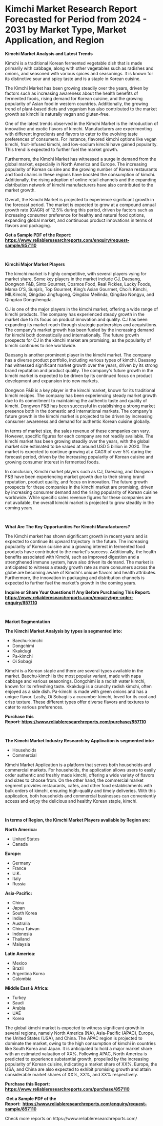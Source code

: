 <p><h1>Kimchi Market Research Report Forecasted for Period from 2024 -  2031 by Market Type, Market Application, and Region</h1></p><p><strong>Kimchi Market Analysis and Latest Trends</strong></p>
<p><p>Kimchi is a traditional Korean fermented vegetable dish that is made primarily with cabbage, along with other vegetables such as radishes and onions, and seasoned with various spices and seasonings. It is known for its distinctive sour and spicy taste and is a staple in Korean cuisine.</p><p>The Kimchi Market has been growing steadily over the years, driven by factors such as increasing awareness about the health benefits of fermented foods, rising demand for Korean cuisine, and the growing popularity of Asian food in western countries. Additionally, the growing trend of plant-based diets and veganism has also contributed to the market growth as kimchi is naturally vegan and gluten-free.</p><p>One of the latest trends observed in the Kimchi Market is the introduction of innovative and exotic flavors of kimchi. Manufacturers are experimenting with different ingredients and flavors to cater to the evolving taste preferences of consumers. For instance, flavored kimchi options like vegan kimchi, fruit-infused kimchi, and low-sodium kimchi have gained popularity. This trend is expected to further fuel the market growth.</p><p>Furthermore, the Kimchi Market has witnessed a surge in demand from the global market, especially in North America and Europe. The increasing popularity of Korean cuisine and the growing number of Korean restaurants and food chains in these regions have boosted the consumption of kimchi. Additionally, the rising adoption of online retail channels and the expanding distribution network of kimchi manufacturers have also contributed to the market growth.</p><p>Overall, the Kimchi Market is projected to experience significant growth in the forecast period. The market is expected to grow at a compound annual growth rate (CAGR) of 12.5% during this period, driven by factors such as increasing consumer preference for healthy and natural food options, expanding global market, and continuous product innovations in terms of flavors and packaging.</p></p>
<p><strong>Get a Sample PDF of the Report:&nbsp; <a href="https://www.reliableresearchreports.com/enquiry/request-sample/857110">https://www.reliableresearchreports.com/enquiry/request-sample/857110</a></strong></p>
<p>&nbsp;</p>
<p><strong>Kimchi Major Market Players</strong></p>
<p><p>The kimchi market is highly competitive, with several players vying for market share. Some key players in the market include CJ, Daesang, Dongwon F&B, Sinto Gourmet, Cosmos Food, Real Pickles, Lucky Foods, Mama O’S, Sunja’s, Top Gourmet, King’s Asian Gourmet, Choi’s Kimchi, MILKimchi, Qingdao Jingfugong, Qingdao Meilinda, Qingdao Nongyu, and Qingdao Dongshengda.</p><p>CJ is one of the major players in the kimchi market, offering a wide range of kimchi products. The company has experienced steady growth in the market due to its focus on product innovation and quality. CJ has been expanding its market reach through strategic partnerships and acquisitions. The company's market growth has been fueled by the increasing demand for kimchi both domestically and internationally. The future growth prospects for CJ in the kimchi market are promising, as the popularity of kimchi continues to rise worldwide.</p><p>Daesang is another prominent player in the kimchi market. The company has a diverse product portfolio, including various types of kimchi. Daesang has witnessed significant market growth over the years, driven by its strong brand reputation and product quality. The company's future growth in the kimchi market is expected to be driven by its continued focus on product development and expansion into new markets.</p><p>Dongwon F&B is a key player in the kimchi market, known for its traditional kimchi recipes. The company has been experiencing steady market growth due to its commitment to maintaining the authentic taste and quality of kimchi. Dongwon F&B has been successful in establishing a strong market presence both in the domestic and international markets. The company's future growth in the kimchi market is projected to be driven by increasing consumer awareness and demand for authentic Korean cuisine globally.</p><p>In terms of market size, the sales revenue of these companies can vary. However, specific figures for each company are not readily available. The kimchi market has been growing steadily over the years, with the global market size estimated to be valued at around USD 5 billion in 2020. The market is expected to continue growing at a CAGR of over 5% during the forecast period, driven by the increasing popularity of Korean cuisine and growing consumer interest in fermented foods.</p><p>In conclusion, Kimchi market players such as CJ, Daesang, and Dongwon F&B have been experiencing market growth due to their strong brand reputation, product quality, and focus on innovation. The future growth prospects for these companies in the kimchi market are promising, driven by increasing consumer demand and the rising popularity of Korean cuisine worldwide. While specific sales revenue figures for these companies are not available, the overall kimchi market is projected to grow steadily in the coming years.</p></p>
<p>&nbsp;</p>
<p><strong>What Are The Key Opportunities For Kimchi Manufacturers?</strong></p>
<p><p>The Kimchi market has shown significant growth in recent years and is expected to continue its upward trajectory in the future. The increasing popularity of Korean cuisine and a growing interest in fermented food products have contributed to the market's success. Additionally, the health benefits associated with Kimchi, such as improved digestion and a strengthened immune system, have also driven its demand. The market is anticipated to witness a steady growth rate as more consumers across the globe are becoming aware of Kimchi's unique flavors and health attributes. Furthermore, the innovation in packaging and distribution channels is expected to further fuel the market's growth in the coming years.</p></p>
<p><strong>Inquire or Share Your Questions If Any Before Purchasing This Report: <a href="https://www.reliableresearchreports.com/enquiry/pre-order-enquiry/857110">https://www.reliableresearchreports.com/enquiry/pre-order-enquiry/857110</a></strong></p>
<p>&nbsp;</p>
<p><strong>Market Segmentation</strong></p>
<p><strong>The Kimchi Market Analysis by types is segmented into:</strong></p>
<p><ul><li>Baechu-kimchi</li><li>Dongchimi</li><li>Kkakdugi</li><li>Pa-kimchi</li><li>Oi Sobagi</li></ul></p>
<p><p>Kimchi is a Korean staple and there are several types available in the market. Baechu-kimchi is the most popular variant, made with napa cabbage and various seasonings. Dongchimi is a radish water kimchi, known for its refreshing taste. Kkakdugi is a crunchy radish kimchi, often enjoyed as a side dish. Pa-kimchi is made with green onions and has a unique flavor. Lastly, Oi Sobagi is a cucumber kimchi, loved for its cool and crisp texture. These different types offer diverse flavors and textures to cater to various preferences.</p></p>
<p><strong>Purchase this Report:&nbsp;<a href="https://www.reliableresearchreports.com/purchase/857110">https://www.reliableresearchreports.com/purchase/857110</a></strong></p>
<p>&nbsp;</p>
<p><strong>The Kimchi Market Industry Research by Application is segmented into:</strong></p>
<p><ul><li>Households</li><li>Commercial</li></ul></p>
<p><p>Kimchi Market Application is a platform that serves both households and commercial markets. For households, the application allows users to easily order authentic and freshly made kimchi, offering a wide variety of flavors and sizes to choose from. On the other hand, the commercial market segment provides restaurants, cafes, and other food establishments with bulk orders of kimchi, ensuring high-quality and timely deliveries. With this application, both households and commercial businesses can conveniently access and enjoy the delicious and healthy Korean staple, kimchi.</p></p>
<p>&nbsp;</p>
<p><strong>In terms of Region, the Kimchi Market Players available by Region are:</strong></p>
<p>
    <p> <strong> North America: </strong>
        <ul>
            <li>United States</li>
            <li>Canada</li>
        </ul>
        </p> 
    <p> <strong> Europe: </strong>
        <ul>
            <li>Germany</li>
            <li>France</li>
            <li>U.K.</li>
            <li>Italy</li>
            <li>Russia</li>
        </ul>
        </p> 
    <p> <strong> Asia-Pacific: </strong>
        <ul>
            <li>China</li>
            <li>Japan</li>
            <li>South Korea</li>
            <li>India</li>
            <li>Australia</li>
            <li>China Taiwan</li>
            <li>Indonesia</li>
            <li>Thailand</li>
            <li>Malaysia</li>
        </ul>
        </p> 
    <p> <strong> Latin America: </strong>
        <ul>
            <li>Mexico</li>
            <li>Brazil</li>
            <li>Argentina Korea</li>
            <li>Colombia</li>
        </ul>
        </p> 
    <p> <strong> Middle East & Africa: </strong>
        <ul>
            <li>Turkey</li>
            <li>Saudi</li>
            <li>Arabia</li>
            <li>UAE</li>
            <li>Korea</li>
        </ul>
    </p>
    </p>
<p><p>The global kimchi market is expected to witness significant growth in several regions, namely North America (NA), Asia-Pacific (APAC), Europe, the United States (USA), and China. The APAC region is projected to dominate the market, owing to the high consumption of kimchi in countries like South Korea and Japan. It is anticipated to hold a major market share with an estimated valuation of XX%. Following APAC, North America is predicted to experience substantial growth, propelled by the increasing popularity of Korean cuisine, indicating a market share of XX%. Europe, the USA, and China are also expected to exhibit promising growth and attain considerable market shares of XX%, XX%, and XX% respectively.</p></p>
<p><strong>Purchase this Report: <a href="https://www.reliableresearchreports.com/purchase/857110">https://www.reliableresearchreports.com/purchase/857110</a></strong></p>
<p>&nbsp;<strong>Get a Sample PDF of the Report:&nbsp;&nbsp;<a href="https://www.reliableresearchreports.com/enquiry/request-sample/857110">https://www.reliableresearchreports.com/enquiry/request-sample/857110</a></strong></p>
<p><strong></strong></p>
<p>Check more reports on https://www.reliableresearchreports.com/</p>